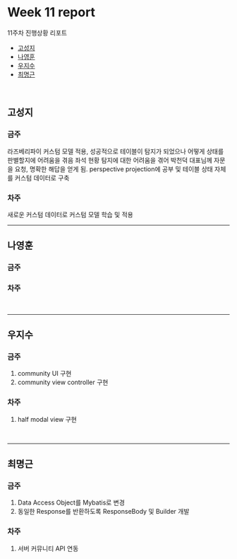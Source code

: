 # Week 11 report

11주차 진행상황 리포트

- [고성지](#고성지)
- [나영훈](#나영훈)
- [우지수](#우지수)
- [최명근](#최명근)

<br>


## 고성지
### 금주
라즈베리파이 커스텀 모델 적용, 성공적으로 테이블이 탐지가 되었으나 어떻게 상태를 판별할지에 어려움을 겪음
좌석 현황 탐지에 대한 어려움을 겪어 박천덕 대표님께 자문을 요청, 명확한 해답을 얻게 됨.
perspective projection에 공부 및 테이블 상태 자체를 커스텀 데이터로 구축
### 차주
새로운 커스텀 데이터로 커스텀 모델 학습 및 적용
<br>

-----
## 나영훈
### 금주

### 차주

<br>

-----

## 우지수
### 금주

1. community UI 구현
2. community view controller 구현

### 차주

1. half modal view 구현

<br>

-----
## 최명근
### 금주

1. Data Access Object를 Mybatis로 변경
2. 동일한 Response를 반환하도록 ResponseBody 및 Builder 개발

### 차주

1. 서버 커뮤니티 API 연동

<br>
